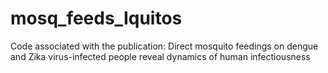 # mosq_feeds_Iquitos
Code associated with the publication: Direct mosquito feedings on dengue and Zika virus-infected people reveal dynamics of human infectiousness 
